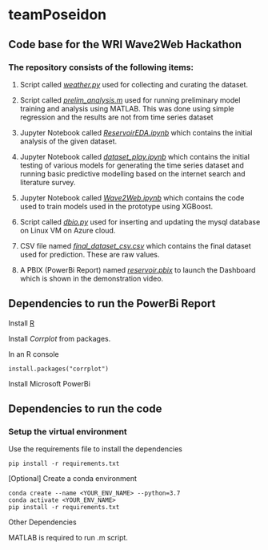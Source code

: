 # teamPoseidon
## Code base for the WRI Wave2Web Hackathon 

### The repository consists of the following items:

1. Script called [*weather.py*](https://github.com/goelshivam1210/teamPoseidon/blob/main/weather.py) used for collecting and curating the dataset.
   
2. Script called [*prelim_analysis.m*](https://github.com/goelshivam1210/teamPoseidon/blob/main/prelim_analysis.m) used for running preliminary model training and analysis using MATLAB. This was done using simple regression and the results are not from time series dataset 

3. Jupyter Notebook called [*ReservoirEDA.ipynb*](https://github.com/goelshivam1210/teamPoseidon/blob/main/ReservoirEDA.ipynb) which contains the initial analysis of the given dataset.

4. Jupyter Notebook called [*dataset_play.ipynb*](https://github.com/goelshivam1210/teamPoseidon/blob/main/ReservoirEDA.ipynb) which contains the initial testing of various models for generating the time series dataset and running basic predictive modelling based on the internet search and literature survey.

5. Jupyter Notebook called [*Wave2Web.ipynb*](https://github.com/goelshivam1210/teamPoseidon/blob/main/wave2web.py) which contains the code used to train models used in the prototype using XGBoost.

6. Script called [*dbio.py*](https://github.com/goelshivam1210/teamPoseidon/blob/main/dbio.py) used for inserting and updating the mysql database on Linux VM on Azure cloud.

7. CSV file named [*final_dataset_csv.csv*](https://github.com/goelshivam1210/teamPoseidon/blob/main/final_dataset_csv.csv) which contains the final dataset used for prediction. These are raw values.

8. A PBIX (PowerBi Report) named [*reservoir.pbix*](https://github.com/goelshivam1210/teamPoseidon/blob/main/reservoir.pbix) to launch the Dashboard which is shown in the demonstration video.

## Dependencies to run the PowerBi Report

Install [R](https://cran.r-project.org/bin/windows/base/R-4.1.0-win.exe) 

Install *Corrplot* from packages.

In an R console

`install.packages("corrplot")`

Install Microsoft PowerBi


## Dependencies to run the code


### Setup the virtual environment

Use the requirements file to install the dependencies 

`pip install -r requirements.txt`

[Optional] Create a conda environment

`conda create --name <YOUR_ENV_NAME> --python=3.7` <BR>
`conda activate <YOUR_ENV_NAME>` <BR>
`pip install -r requirements.txt` <BR>

Other Dependencies

MATLAB is required to run .m script.



